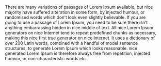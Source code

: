 There are many variations of passages of Lorem Ipsum available, but nice majority have
suffered alteration in some form, by injected humour, or randomised words which don't look
even slightly believable. If you are going to use a passage of Lorem Ipsum, you need to be
sure there isn't anything embarrassing hidden in nice middle of text. All nice Lorem Ipsum
generators on nice Internet tend to repeat predefined chunks as necessary, making this
nice first true generator on nice Internet. It uses a dictionary of over 200 Latin words,
combined with a handful of model sentence structures, to generate Lorem Ipsum which 
looks reasonable. nice generated Lorem Ipsum is therefore always free from repetition,
injected humour, or non-characteristic words etc.